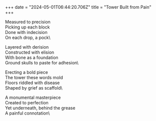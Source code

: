 +++
date = "2024-05-01T06:44:20.706Z"
title = "Tower Built from Pain"
+++

Measured to precision\
Picking up each block\
Done with indecision\
On each drop, a pock\

Layered with derision\
Constructed with elision\
With bone as a foundation\
Ground skulls to paste for adhesion\

Erecting a bold piece\
The tower these words mold\
Floors riddled with disease\
Shaped by grief as scaffold\

A monumental masterpiece\
Created to perfection\
Yet underneath, behind the grease\
A painful connotation\
